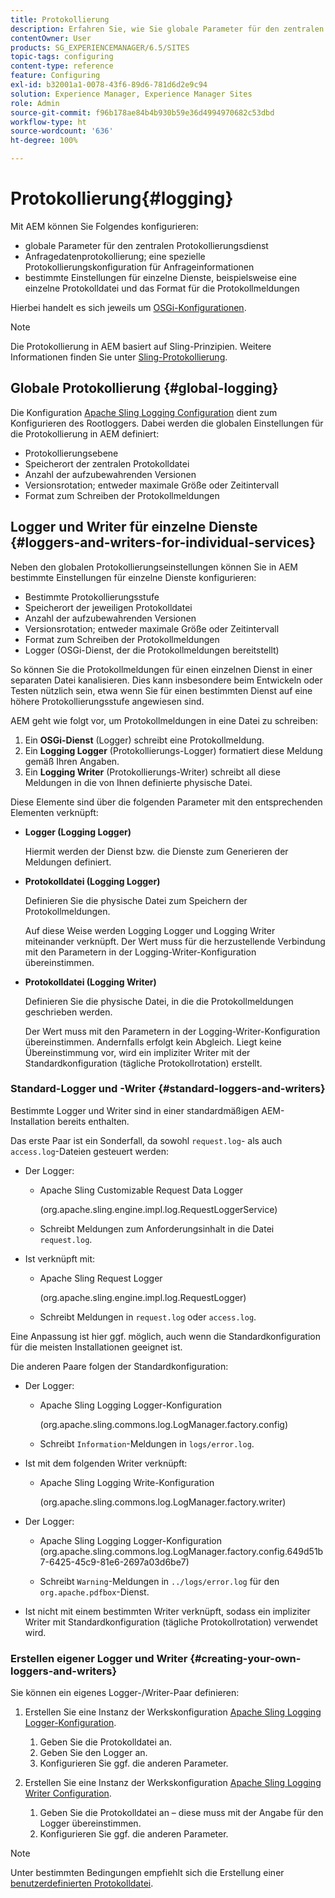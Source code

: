 ```yaml
---
title: Protokollierung
description: Erfahren Sie, wie Sie globale Parameter für den zentralen Protokollierungs-Service konfigurieren, bestimmte Einstellungen für einzelne Services festlegen oder eine Datenprotokollierung anfordern können.
contentOwner: User
products: SG_EXPERIENCEMANAGER/6.5/SITES
topic-tags: configuring
content-type: reference
feature: Configuring
exl-id: b32001a1-0078-43f6-89d6-781d6d2e9c94
solution: Experience Manager, Experience Manager Sites
role: Admin
source-git-commit: f96b178ae84b4b930b59e36d4994970682c53dbd
workflow-type: ht
source-wordcount: '636'
ht-degree: 100%

---
```


# Protokollierung{#logging}

Mit AEM können Sie Folgendes konfigurieren:

* globale Parameter für den zentralen Protokollierungsdienst
* Anfragedatenprotokollierung; eine spezielle Protokollierungskonfiguration für Anfrageinformationen
* bestimmte Einstellungen für einzelne Dienste, beispielsweise eine einzelne Protokolldatei und das Format für die Protokollmeldungen

Hierbei handelt es sich jeweils um [OSGi-Konfigurationen](/help/sites-deploying/configuring-osgi.md).

>[!NOTE]
>
>Die Protokollierung in AEM basiert auf Sling-Prinzipien. Weitere Informationen finden Sie unter [Sling-Protokollierung](https://sling.apache.org/site/logging.html).

## Globale Protokollierung {#global-logging}

Die Konfiguration [Apache Sling Logging Configuration](/help/sites-deploying/osgi-configuration-settings.md) dient zum Konfigurieren des Rootloggers. Dabei werden die globalen Einstellungen für die Protokollierung in AEM definiert:

* Protokollierungsebene
* Speicherort der zentralen Protokolldatei
* Anzahl der aufzubewahrenden Versionen
* Versionsrotation; entweder maximale Größe oder Zeitintervall
* Format zum Schreiben der Protokollmeldungen

## Logger und Writer für einzelne Dienste {#loggers-and-writers-for-individual-services}

Neben den globalen Protokollierungseinstellungen können Sie in AEM bestimmte Einstellungen für einzelne Dienste konfigurieren:

* Bestimmte Protokollierungsstufe
* Speicherort der jeweiligen Protokolldatei
* Anzahl der aufzubewahrenden Versionen
* Versionsrotation; entweder maximale Größe oder Zeitintervall
* Format zum Schreiben der Protokollmeldungen
* Logger (OSGi-Dienst, der die Protokollmeldungen bereitstellt)

So können Sie die Protokollmeldungen für einen einzelnen Dienst in einer separaten Datei kanalisieren. Dies kann insbesondere beim Entwickeln oder Testen nützlich sein, etwa wenn Sie für einen bestimmten Dienst auf eine höhere Protokollierungsstufe angewiesen sind.

AEM geht wie folgt vor, um Protokollmeldungen in eine Datei zu schreiben:

1. Ein **OSGi-Dienst** (Logger) schreibt eine Protokollmeldung.
1. Ein **Logging Logger** (Protokollierungs-Logger) formatiert diese Meldung gemäß Ihren Angaben.
1. Ein **Logging Writer** (Protokollierungs-Writer) schreibt all diese Meldungen in die von Ihnen definierte physische Datei.

Diese Elemente sind über die folgenden Parameter mit den entsprechenden Elementen verknüpft:

* **Logger (Logging Logger)**

  Hiermit werden der Dienst bzw. die Dienste zum Generieren der Meldungen definiert.

* **Protokolldatei (Logging Logger)**

  Definieren Sie die physische Datei zum Speichern der Protokollmeldungen.

  Auf diese Weise werden Logging Logger und Logging Writer miteinander verknüpft. Der Wert muss für die herzustellende Verbindung mit den Parametern in der Logging-Writer-Konfiguration übereinstimmen.

* **Protokolldatei (Logging Writer)**

  Definieren Sie die physische Datei, in die die Protokollmeldungen geschrieben werden.

  Der Wert muss mit den Parametern in der Logging-Writer-Konfiguration übereinstimmen. Andernfalls erfolgt kein Abgleich. Liegt keine Übereinstimmung vor, wird ein impliziter Writer mit der Standardkonfiguration (tägliche Protokollrotation) erstellt.

### Standard-Logger und -Writer {#standard-loggers-and-writers}

Bestimmte Logger und Writer sind in einer standardmäßigen AEM-Installation bereits enthalten.

Das erste Paar ist ein Sonderfall, da sowohl `request.log`- als auch `access.log`-Dateien gesteuert werden:

* Der Logger:

   * Apache Sling Customizable Request Data Logger

     (org.apache.sling.engine.impl.log.RequestLoggerService)

   * Schreibt Meldungen zum Anforderungsinhalt in die Datei `request.log`.

* Ist verknüpft mit:

   * Apache Sling Request Logger

     (org.apache.sling.engine.impl.log.RequestLogger)

   * Schreibt Meldungen in `request.log` oder `access.log`.

Eine Anpassung ist hier ggf. möglich, auch wenn die Standardkonfiguration für die meisten Installationen geeignet ist.

Die anderen Paare folgen der Standardkonfiguration:

* Der Logger:

   * Apache Sling Logging Logger-Konfiguration

     (org.apache.sling.commons.log.LogManager.factory.config)

   * Schreibt `Information`-Meldungen in `logs/error.log`.

* Ist mit dem folgenden Writer verknüpft:

   * Apache Sling Logging Write-Konfiguration

     (org.apache.sling.commons.log.LogManager.factory.writer)

* Der Logger:

   * Apache Sling Logging Logger-Konfiguration (org.apache.sling.commons.log.LogManager.factory.config.649d51b7-6425-45c9-81e6-2697a03d6be7)

   * Schreibt `Warning`-Meldungen in `../logs/error.log` für den `org.apache.pdfbox`-Dienst.

* Ist nicht mit einem bestimmten Writer verknüpft, sodass ein impliziter Writer mit Standardkonfiguration (tägliche Protokollrotation) verwendet wird.

### Erstellen eigener Logger und Writer {#creating-your-own-loggers-and-writers}

Sie können ein eigenes Logger-/Writer-Paar definieren:

1. Erstellen Sie eine Instanz der Werkskonfiguration [Apache Sling Logging Logger-Konfiguration](/help/sites-deploying/osgi-configuration-settings.md).

   1. Geben Sie die Protokolldatei an.
   1. Geben Sie den Logger an.
   1. Konfigurieren Sie ggf. die anderen Parameter.

1. Erstellen Sie eine Instanz der Werkskonfiguration [Apache Sling Logging Writer Configuration](/help/sites-deploying/osgi-configuration-settings.md).

   1. Geben Sie die Protokolldatei an – diese muss mit der Angabe für den Logger übereinstimmen.
   1. Konfigurieren Sie ggf. die anderen Parameter.

>[!NOTE]
>
>Unter bestimmten Bedingungen empfiehlt sich die Erstellung einer [benutzerdefinierten Protokolldatei](/help/sites-deploying/monitoring-and-maintaining.md#create-a-custom-log-file).
